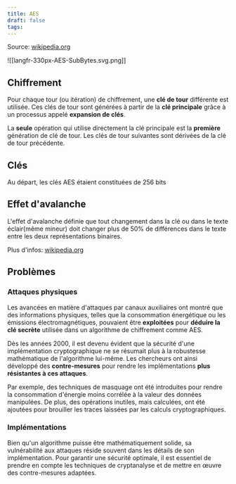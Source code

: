 ```yaml
---
title: AES
draft: false
tags:
---
```

Source: [wikipedia.org](https://fr.wikipedia.org/wiki/Advanced_Encryption_Standard)

![[langfr-330px-AES-SubBytes.svg.png]]

## Chiffrement

Pour chaque tour (ou itération) de chiffrement, une **clé de tour** différente est utilisée. Ces clés de tour sont générées à partir de la **clé principale** grâce à un processus appelé **expansion de clés**.

La **seule** opération qui utilise directement la clé principale est la **première** génération de clé de tour. Les clés de tour suivantes sont dérivées de la clé de tour précédente.
## Clés

Au départ, les clés AES étaient constituées de 256 bits

## Effet d'avalanche

L'effet d'avalanche définie que tout changement dans la clé ou dans le texte éclair(même mineur) doit changer plus de 50% de différences dans le texte entre les deux représentations binaires.

Plus d'infos: [wikipedia.org](https://fr.wikipedia.org/wiki/Effet_avalanche)

## Problèmes

### Attaques physiques

Les avancées en matière d'attaques par canaux auxiliaires ont montré que des informations physiques, telles que la consommation énergétique ou les émissions électromagnétiques, pouvaient être **exploitées** pour **déduire la clé secrète** utilisée dans un algorithme de chiffrement comme AES.

Dès les années 2000, il est devenu évident que la sécurité d'une implémentation cryptographique ne se résumait plus à la robustesse mathématique de l'algorithme lui-même. Les chercheurs ont ainsi développé des **contre-mesures** pour rendre les implémentations **plus résistantes à ces attaques**.

Par exemple, des techniques de masquage ont été introduites pour rendre la consommation d'énergie moins corrélée à la valeur des données manipulées. De plus, des opérations inutiles, mais calculées, ont été ajoutées pour brouiller les traces laissées par les calculs cryptographiques.

### Implémentations

Bien qu'un algorithme puisse être mathématiquement solide, sa vulnérabilité aux attaques réside souvent dans les détails de son implémentation. Pour garantir une sécurité optimale, il est essentiel de prendre en compte les techniques de cryptanalyse et de mettre en œuvre des contre-mesures adaptées.